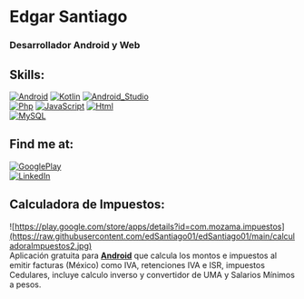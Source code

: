 # Edgar Santiago
### Desarrollador Android y Web

## Skills:
[![Android](https://img.shields.io/badge/Android-3DDC84?style=for-the-badge&logo=android&logoColor=white&labelColor=101010)]()
[![Kotlin](https://img.shields.io/badge/Kotlin-0095D5?style=for-the-badge&logo=kotlin&logoColor=white&labelColor=101010)]()
[![Android_Studio](https://img.shields.io/badge/Android_Studio-3DDC84?style=for-the-badge&logo=android-studio&logoColor=white&labelColor=101010)]()
</br>
[![Php](https://img.shields.io/badge/Php-9146FF?style=for-the-badge&logo=php&logoColor=white&labelColor=101011)]()
[![JavaScript](https://img.shields.io/badge/JavaScript-F7DF1E?style=for-the-badge&logo=javascript&logoColor=white&labelColor=101010)]()
[![Html](https://img.shields.io/badge/HTML-FA7343?style=for-the-badge&logo=html5&logoColor=white&labelColor=101011)]()
</br>
[![MySQL](https://img.shields.io/badge/MySQL-4479A1?style=for-the-badge&logo=mysql&logoColor=white&labelColor=101010)]()
</br>

## Find me at:
[![GooglePlay](https://img.shields.io/badge/Google_Play-3DDC84?style=for-the-badge&logo=googleplay&logoColor=white&labelColor=101011)](https://play.google.com/store/apps/dev?id=6969660804547788680)
</br>
[![LinkedIn](https://img.shields.io/badge/-Edgar_Santiago-0077B5?style=for-the-badge&logo=linkedin&logoColor=white&labelColor=101010)](https://www.linkedin.com/in/edsantiago01)
</br>

## Calculadora de Impuestos:
![https://play.google.com/store/apps/details?id=com.mozama.impuestos](https://raw.githubusercontent.com/edSantiago01/edSantiago01/main/calculadoraImpuestos2.jpg)
</br>
Aplicación gratuita para **[Android](https://play.google.com/store/apps/details?id=com.mozama.impuestos)** que calcula los montos e impuestos al emitir facturas  (México) como IVA, retenciones IVA e ISR, impuestos Cedulares, incluye calculo inverso y convertidor de UMA y Salarios Mínimos a pesos.



<!--
**edSantiago01/edSantiago01** is a ✨ _special_ ✨ repository because its `README.md` (this file) appears on your GitHub profile.

Here are some ideas to get you started:

- 🔭 I’m currently working on ...
- 🌱 I’m currently learning ...
- 👯 I’m looking to collaborate on ...
- 🤔 I’m looking for help with ...
- 💬 Ask me about ...
- 📫 How to reach me: ...
- 😄 Pronouns: ...
- ⚡ Fun fact: ...
-->
